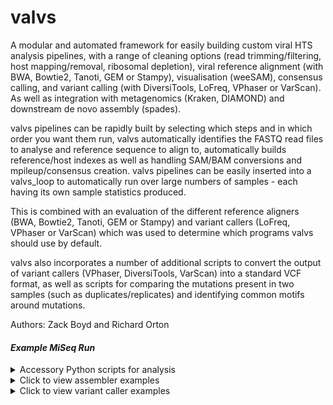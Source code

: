 # valvs
A modular and automated framework for easily building custom viral HTS analysis pipelines, with a range of cleaning options (read trimming/filtering, host mapping/removal, ribosomal depletion), viral reference alignment (with BWA, Bowtie2, Tanoti, GEM or Stampy), visualisation (weeSAM), consensus calling, and variant calling (with DiversiTools, LoFreq, VPhaser or VarScan). As well as integration with metagenomics (Kraken, DIAMOND) and downstream de novo assembly (spades).

valvs pipelines can be rapidly built by selecting which steps and in which order you want them run, valvs automatically identifies the FASTQ read files to analyse and reference sequence to align to, automatically builds reference/host indexes as well as handling SAM/BAM conversions and mpileup/consensus creation. valvs pipelines can be easily inserted into a valvs_loop to automatically run over large numbers of samples - each having its own sample statistics produced.

This is combined with an evaluation of the different reference aligners (BWA, Bowtie2, Tanoti, GEM or Stampy) and variant callers (LoFreq, VPhaser or VarScan) which was used to determine which programs valvs should use by default.

valvs also incorporates a number of additional scripts to convert the output of variant callers (VPhaser, DiversiTools, VarScan) into a standard VCF format, as well as scripts for comparing the mutations present in two samples (such as duplicates/replicates) and identifying common motifs around mutations.

Authors: Zack Boyd and Richard Orton   
#### _Example MiSeq Run_  

<details> 
 <summary>Accessory Python scripts for analysis</summary> <p>  
 
 #### valvs_duplicate_compare.py  
 ------  
 A script which takes two converted VCF files, finds unique and non-unique SNPs between them and their corresponding allele frequencies. This data is output in a format used by the Compare_duplicate.r script.  
 ``` 
 valvs_duplicate_compare.py --first input_1 --second input_2 --sample unique
 ``` 
 Both ``--first`` & ``--second`` require VCF files which have been converted by one of the "2VCF.py" scripts.
 The ``--sample`` tag is a unique string used to identify the sample. i.e sample1. This allows you to differentiate between samples in the Comapre_duplicate.r script.  
 
 ------   
 #### valvs_motifs.py  
 ------  
 A script which analyses mutations, specifically the effect that up and downstream bases have on the number of mutations occuring. 
 The user has the ability to choose how many bases are considered. The "\_raw" file shows the bases before and after each mutation in the file.The "\_calculation" file contains information on the total number of mutations occuring after user set bases, this value is also represented as a % of total number of mutations in the forward or reverse strand. Data is outputted in a format used by the Motif_Heatmap.r script.  
 ```
 valvs_motify.py --fasta file.fa --bases 2 --input in.txt --output out.txt --rfriendly yes 
 ```  
 ``--input:`` The converted diversitools output you wish to study.  
 ``--fasta:`` The fasta file used by diversitools to generate your input file.  
 ``--bases:`` How many up/down stream bases you wish to analyse. In this case dinucleotides are considered.  
 ``--output:`` What you wish to call your output file.  
 ``--rfriendly:`` Give me my data in a format ready for R analysis. You always want to set this if you are using Motif_Heatmap.r  
 
 ------  
 #### VCFDistanceMeasure.py  
 ------  
 Compares two mutation files containing SNPs. The two input files must have been created by using one of the "2VCF.py" scripts.
 The output file pairs non-unique SNPs at the top of the file, then unique SNPs below this. A sum of squares value is produced for each SNP in each file, with a total sum of squares value at the bottom of the file.  
 As well as this, the total number of shared & mishared 0-1% and > = 10% mutations are output at the bottom of the file.
 ```
 VCFDistanceMeasure.py -1 input1.txt -2 input2.txt -O output.txt
 ```  
 `-1`: First input converted VCF.  
 `-2`: Second input converted VCF.  
 `-O`: Output file name.  
 
 ------  
 #### X2VCF.py  
 ------ 
 All of the "2VCF.py" scripts take the corresponding variant callers output and converts it to a standard VCF format, allowing for east analysis.  
 _n.b: The VarScan2VCF.py script needs varscan to be run with the --output-vcf set to 1._  
 ```
 All of the 2VCF.py scripts are run as follows:  
 X2VCF.py input
 ```  
 The scripts only require one input, which is the file to convert.  
 
 ------  
 #### VCFilter.py  
 ------  
 Filters a VCF file produced by one of the "2VCF.py" scripts at user set thresholds. The output is identical to the input format only with SNPs filtered out.  
 ```
 VCFilter.py -C 1000 -F 0.1 -Q 0 -I input.txt -O output.txt --strandbias y/yes
 ```  
 `-C`: Coverage. Filter out all SNPs lower than this value.  
 `-F`: Frequency. Filter out all SNPs with an allele frequency lower than this value.  
 `-Q`: Quality. Filter out all SNPs with a quality lower than this value.  
 `--strandbias`: Strand bias: If y or yes, only show me SNPs which appears on both strands. If n or no only show me SNPs which occur on one strand.  
 `-I`: Input. Input converted VCF file.  
 `-O`: Output. What you want your output file to be called. 
 
 </p></summary></details>

<details>  
<summary>Click to view assembler examples</summary> <p>  

 ## **Assemblers**  
#### valvs_bowtie2.sh
------
**Run as:**	`valvs_bowtie2.sh`  
Can be given: `{(-1 Read1.fq -2 Read2.fq} OR {-u unpaired.fq)} -r ref.fa -t threads -m mode -o output`  
###### _Example Paired End_
``` bash
user@server: valvs_bowtie2.sh -1 paired1.fq -2 paired2.fq -r ref.fasta -t 15 -m local -o myoutput
```
------
#### valvs_bwa.sh
------
**Run as:**	`valvs_bwa.sh`  
Can be given: `({-1 Read1.fq -2 Read2.fq} OR {-u unpaired.fq}) -r ref.fa -t threads -o output`  
###### _Example Unpaired_
``` bash
user@server: valvs_bwa.sh -u unpaired.fastq -r ref.fasta -t 6 -o bwa_out
```
------
#### valvs_tanoti.sh
------
**Run as:**	`valvs_tanoti.sh`  
Can be given: `({-1 Read1.fq -2 Read2.fq} OR {-u unpaired.fq}) -r ref.fa -o output`  
###### _Example Paired End_
``` bash
user@server: valvs_tanoti.sh -1 paired1.fq -2 paired2.fq -r ref.fa -o tanoti_out 
```   
------
#### valvs_stampy.sh  
------
**Run as:** `valvs_stampy.sh` 
###### _Example with command line inputs._
``` bash
user@server: valvs_stampy.sh -1 paired1.fq -2 paired.fq -r ref.fa -o output
```  
------
#### valvs_gem.sh  
------
**Run as:** `valvs_gem.sh`  
###### _Example with command line inputs._
``` bash
user@server: valvs_gem -1 paired.fq -2 paired.fq -r ref.fa -o output
```
  
</p></details>  
<details>
  <summary>Click to view variant caller examples</summary> <p>  
  
  ## Variant Callers  
  #### valvs_vphaser.sh  
  ------ 
  
  **Run as:** `valvs_vphaser.sh`  
  Can be given: `-b bamfile` 
  ###### _Example_  
  ``` bash
  user@server: valvs_vphaser.sh -b file.bam
  ``` 
  ------
  #### valvs_lofreq.sh 
  ------
  **Run as:** `valvs_lofreq.sh`  
  Can be given: `-b bamfile -r ref.fa`  
  ###### _Example_  
  ```bash 
  user@server: valvs_lofreq.sh -b file.bam -r ref.fa
  ```  
  _n.b: output file is always your input bam -(.bam) +(.vcf)._ 
  
  ------  
  #### valvs_varscan.sh  
  ------ 
  **Run as:** `valvs_varscan.sh`  
  Can be given: `-m mpileupFile -q minAvgQual -f minVarFreq`  
  ###### _Example_  
  ``` bash
  user@server: valvs_varscan.sh -m input.mpileup.txt -q 1 -f 0.1
  ```  
  _n.b: output file is always your input mpileup -(mpileup.txt) +(.vcf)._
  
  
  </p></details>
